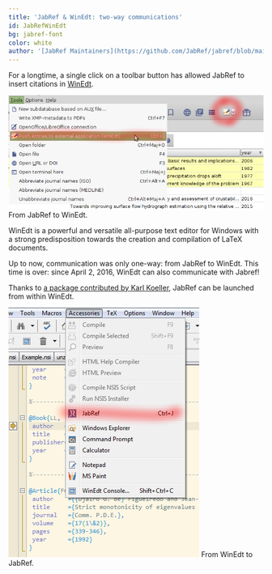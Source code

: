 ```yaml
---
title: 'JabRef & WinEdt: two-way communications'
id: JabRefWinEdt
bg: jabref-font
color: white
author: '[JabRef Maintainers](https://github.com/JabRef/jabref/blob/main/MAINTAINERS)'
---
```


For a longtime, a single click on a toolbar button has allowed JabRef to insert citations in [WinEdt](http://www.winedt.com).

![image: From JabRef to WinEdt](/img/JabRef-WinEdt.png)
From JabRef to WinEdt.

WinEdt is a powerful and versatile all-purpose text editor for Windows with a strong predisposition towards the creation and compilation of LaTeX documents.

Up to now, communication was only one-way: from JabRef to WinEdt.
This time is over: since April 2, 2016, WinEdt can also communicate with Jabref!

Thanks to [a package contributed by Karl Koeller](http://www.winedt.org/config/menus/JabRef.html),
JabRef can be launched from within WinEdt.

![image: From WinEdt to JabRef](/img/WinEdt-JabRef.png)
From WinEdt to JabRef.

